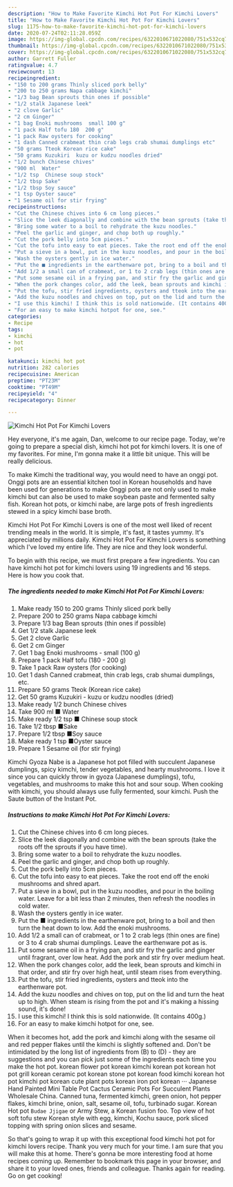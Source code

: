 ```yaml
---
description: "How to Make Favorite Kimchi Hot Pot For Kimchi Lovers"
title: "How to Make Favorite Kimchi Hot Pot For Kimchi Lovers"
slug: 1175-how-to-make-favorite-kimchi-hot-pot-for-kimchi-lovers
date: 2020-07-24T02:11:28.059Z
image: https://img-global.cpcdn.com/recipes/6322010671022080/751x532cq70/kimchi-hot-pot-for-kimchi-lovers-recipe-main-photo.jpg
thumbnail: https://img-global.cpcdn.com/recipes/6322010671022080/751x532cq70/kimchi-hot-pot-for-kimchi-lovers-recipe-main-photo.jpg
cover: https://img-global.cpcdn.com/recipes/6322010671022080/751x532cq70/kimchi-hot-pot-for-kimchi-lovers-recipe-main-photo.jpg
author: Garrett Fuller
ratingvalue: 4.7
reviewcount: 13
recipeingredient:
- "150 to 200 grams Thinly sliced pork belly"
- "200 to 250 grams Napa cabbage kimchi"
- "1/3 bag Bean sprouts thin ones if possible"
- "1/2 stalk Japanese leek"
- "2 clove Garlic"
- "2 cm Ginger"
- "1 bag Enoki mushrooms  small 100 g"
- "1 pack Half tofu 180  200 g"
- "1 pack Raw oysters for cooking"
- "1 dash Canned crabmeat thin crab legs crab shumai dumplings etc"
- "50 grams Tteok Korean rice cake"
- "50 grams Kuzukiri  kuzu or kudzu noodles dried"
- "1/2 bunch Chinese chives"
- "900 ml  Water"
- "1/2 tsp  Chinese soup stock"
- "1/2 tbsp Sake"
- "1/2 tbsp Soy sauce"
- "1 tsp Oyster sauce"
- "1 Sesame oil for stir frying"
recipeinstructions:
- "Cut the Chinese chives into 6 cm long pieces."
- "Slice the leek diagonally and combine with the bean sprouts (take the roots off the sprouts if you have time)."
- "Bring some water to a boil to rehydrate the kuzu noodles."
- "Peel the garlic and ginger, and chop both up roughly."
- "Cut the pork belly into 5cm pieces."
- "Cut the tofu into easy to eat pieces. Take the root end off the enoki mushrooms and shred apart."
- "Put a sieve in a bowl, put in the kuzu noodles, and pour in the boiling water. Leave for a bit less than 2 minutes, then refresh the noodles in cold water."
- "Wash the oysters gently in ice water."
- "Put the ■ ingredients in the earthenware pot, bring to a boil and then turn the heat down to low. Add the enoki mushrooms."
- "Add 1/2 a small can of crabmeat, or 1 to 2 crab legs (thin ones are fine) or 3 to 4 crab shumai dumplings. Leave the earthenware pot as is."
- "Put some sesame oil in a frying pan, and stir fry the garlic and ginger until fragrant, over low heat. Add the pork and stir fry over medium heat."
- "When the pork changes color, add the leek, bean sprouts and kimchi in that order, and stir fry over high heat, until steam rises from everything."
- "Put the tofu, stir fried ingredients, oysters and tteok into the earthenware pot."
- "Add the kuzu noodles and chives on top, put on the lid and turn the heat up to high. When steam is rising from the pot and it&#39;s making a hissing sound, it&#39;s done!"
- "I use this kimchi! I think this is sold nationwide. (It contains 400g.)"
- "For an easy to make kimchi hotpot for one, see."
categories:
- Recipe
tags:
- kimchi
- hot
- pot

katakunci: kimchi hot pot 
nutrition: 282 calories
recipecuisine: American
preptime: "PT23M"
cooktime: "PT49M"
recipeyield: "4"
recipecategory: Dinner

---
```



![Kimchi Hot Pot For Kimchi Lovers](https://img-global.cpcdn.com/recipes/6322010671022080/751x532cq70/kimchi-hot-pot-for-kimchi-lovers-recipe-main-photo.jpg)

Hey everyone, it's me again, Dan, welcome to our recipe page. Today, we're going to prepare a special dish, kimchi hot pot for kimchi lovers. It is one of my favorites. For mine, I'm gonna make it a little bit unique. This will be really delicious.

To make Kimchi the traditional way, you would need to have an onggi pot. Onggi pots are an essential kitchen tool in Korean households and have been used for generations to make Onggi pots are not only used to make kimchi but can also be used to make soybean paste and fermented salty fish. Korean hot pots, or kimchi nabe, are large pots of fresh ingredients stewed in a spicy kimchi base broth.

Kimchi Hot Pot For Kimchi Lovers is one of the most well liked of recent trending meals in the world. It is simple, it's fast, it tastes yummy. It's appreciated by millions daily. Kimchi Hot Pot For Kimchi Lovers is something which I've loved my entire life. They are nice and they look wonderful.


To begin with this recipe, we must first prepare a few ingredients. You can have kimchi hot pot for kimchi lovers using 19 ingredients and 16 steps. Here is how you cook that.

<!--inarticleads1-->

##### The ingredients needed to make Kimchi Hot Pot For Kimchi Lovers:

1. Make ready 150 to 200 grams Thinly sliced pork belly
1. Prepare 200 to 250 grams Napa cabbage kimchi
1. Prepare 1/3 bag Bean sprouts (thin ones if possible)
1. Get 1/2 stalk Japanese leek
1. Get 2 clove Garlic
1. Get 2 cm Ginger
1. Get 1 bag Enoki mushrooms - small (100 g)
1. Prepare 1 pack Half tofu (180 - 200 g)
1. Take 1 pack Raw oysters (for cooking)
1. Get 1 dash Canned crabmeat, thin crab legs, crab shumai dumplings, etc.
1. Prepare 50 grams Tteok (Korean rice cake)
1. Get 50 grams Kuzukiri - kuzu or kudzu noodles (dried)
1. Make ready 1/2 bunch Chinese chives
1. Take 900 ml ■ Water
1. Make ready 1/2 tsp ■ Chinese soup stock
1. Take 1/2 tbsp ■Sake
1. Prepare 1/2 tbsp ■Soy sauce
1. Make ready 1 tsp ■Oyster sauce
1. Prepare 1 Sesame oil (for stir frying)


Kimchi Gyoza Nabe is a Japanese hot pot filled with succulent Japanese dumplings, spicy kimchi, tender vegetables, and hearty mushrooms. I love it since you can quickly throw in gyoza (Japanese dumplings), tofu, vegetables, and mushrooms to make this hot and sour soup. When cooking with kimchi, you should always use fully fermented, sour kimchi. Push the Saute button of the Instant Pot. 

<!--inarticleads2-->

##### Instructions to make Kimchi Hot Pot For Kimchi Lovers:

1. Cut the Chinese chives into 6 cm long pieces.
1. Slice the leek diagonally and combine with the bean sprouts (take the roots off the sprouts if you have time).
1. Bring some water to a boil to rehydrate the kuzu noodles.
1. Peel the garlic and ginger, and chop both up roughly.
1. Cut the pork belly into 5cm pieces.
1. Cut the tofu into easy to eat pieces. Take the root end off the enoki mushrooms and shred apart.
1. Put a sieve in a bowl, put in the kuzu noodles, and pour in the boiling water. Leave for a bit less than 2 minutes, then refresh the noodles in cold water.
1. Wash the oysters gently in ice water.
1. Put the ■ ingredients in the earthenware pot, bring to a boil and then turn the heat down to low. Add the enoki mushrooms.
1. Add 1/2 a small can of crabmeat, or 1 to 2 crab legs (thin ones are fine) or 3 to 4 crab shumai dumplings. Leave the earthenware pot as is.
1. Put some sesame oil in a frying pan, and stir fry the garlic and ginger until fragrant, over low heat. Add the pork and stir fry over medium heat.
1. When the pork changes color, add the leek, bean sprouts and kimchi in that order, and stir fry over high heat, until steam rises from everything.
1. Put the tofu, stir fried ingredients, oysters and tteok into the earthenware pot.
1. Add the kuzu noodles and chives on top, put on the lid and turn the heat up to high. When steam is rising from the pot and it&#39;s making a hissing sound, it&#39;s done!
1. I use this kimchi! I think this is sold nationwide. (It contains 400g.)
1. For an easy to make kimchi hotpot for one, see.


When it becomes hot, add the pork and kimchi along with the sesame oil and red pepper flakes until the kimchi is slightly softened and. Don&#39;t be intimidated by the long list of ingredients from (B) to (D) - they are suggestions and you can pick just some of the ingredients each time you make the hot pot. korean flower pot korean kimchi korean pot korean hot pot grill korean ceramic pot korean stone pot korean food kimchi korean hot pot kimchi pot korean cute plant pots korean iron pot korean ··· Japanese Hand Painted Mini Table Pot Cactus Ceramic Pots For Succulent Plants Wholesale China. Canned tuna, fermented kimchi, green onion, hot pepper flakes, kimchi brine, onion, salt, sesame oil, tofu, turbinado sugar. Korean Hot pot `Budae Jjigae` or Army Stew, a Korean fusion foo. Top view of hot soft tofu stew Korean style with egg, kimchi, Kochu sauce, pork sliced topping with spring onion slices and sesame. 

So that's going to wrap it up with this exceptional food kimchi hot pot for kimchi lovers recipe. Thank you very much for your time. I am sure that you will make this at home. There's gonna be more interesting food at home recipes coming up. Remember to bookmark this page in your browser, and share it to your loved ones, friends and colleague. Thanks again for reading. Go on get cooking!
